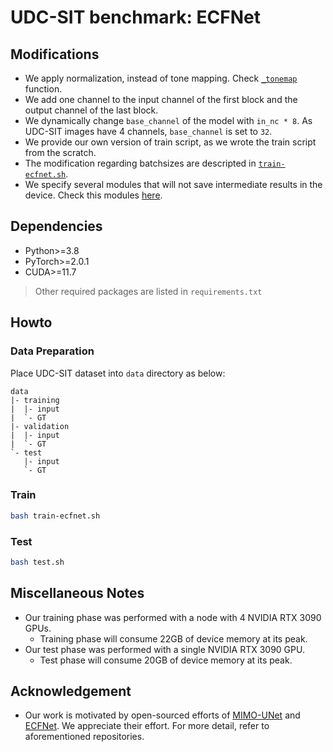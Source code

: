 # UDC-SIT benchmark: ECFNet

## Modifications

+ We apply normalization, instead of tone mapping. Check [`_tonemap`](datasets/dataset_pairs_npy.py) function.
+ We add one channel to the input channel of the first block and the output channel of the last block.
+ We dynamically change `base_channel` of the model with `in_nc * 8`. As UDC-SIT images have 4 channels, `base_channel` is set to `32`.
+ We provide our own version of train script, as we wrote the train script from the scratch.
+ The modification regarding batchsizes are descripted in [`train-ecfnet.sh`](train-ecfnet.sh).
+ We specify several modules that will not save intermediate results in the device. Check this modules [here](train.py).

## Dependencies

+ Python>=3.8
+ PyTorch>=2.0.1
+ CUDA>=11.7

> Other required packages are listed in `requirements.txt`

## Howto

### Data Preparation

Place UDC-SIT dataset into `data` directory as below:

```plain
data
|- training
|  |- input
|  `- GT
|- validation
|  |- input
|  `- GT
`- test
   |- input
   `- GT
```

### Train

```bash
bash train-ecfnet.sh
```

### Test

```bash
bash test.sh
```

## Miscellaneous Notes

+ Our training phase was performed with a node with 4 NVIDIA RTX 3090 GPUs.
  + Training phase will consume 22GB of device memory at its peak.
+ Our test phase was performed with a single NVIDIA RTX 3090 GPU.
  + Test phase will consume 20GB of device memory at its peak.

## Acknowledgement

+ Our work is motivated by open-sourced efforts of [MIMO-UNet](https://github.com/chosj95/MIMO-UNet)
and [ECFNet](https://github.com/zhuyr97/ECFNet). We appreciate their effort.
For more detail, refer to aforementioned repositories.

